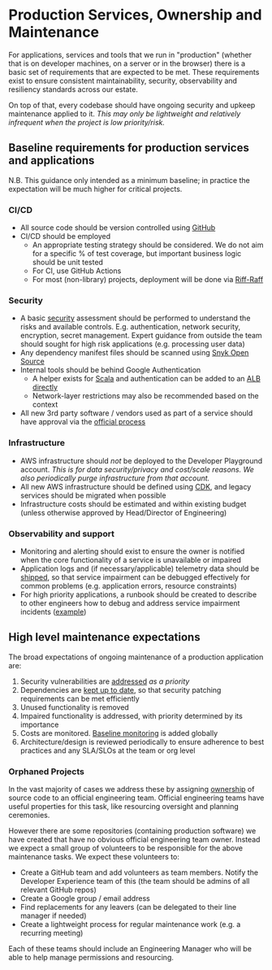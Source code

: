 # Production Services, Ownership and Maintenance

For applications, services and tools that we run in "production" (whether that is on developer machines, on a server or in the browser) there is a basic set of requirements that are expected to be met. These requirements exist to ensure consistent maintainability, security, observability and resiliency standards across our estate. 

On top of that, every codebase should have ongoing security and upkeep maintenance applied to it. *This may only be lightweight and relatively infrequent when the project is low priority/risk.*

## Baseline requirements for production services and applications

N.B. This guidance only intended as a minimum baseline; in practice the expectation will be much higher for critical projects.

### CI/CD
- All source code should be version controlled using [GitHub](./github.md)
- CI/CD should be employed
    - An appropriate testing strategy should be considered. We do not aim for a specific % of test coverage, but important business logic should be unit tested
    - For CI, use GitHub Actions
    - For most (non-library) projects, deployment will be done via [Riff-Raff](https://riffraff.gutools.co.uk/)

### Security
- A basic [security](./security.md) assessment should be performed to understand the risks and available controls. E.g. 
authentication, network security, encryption, secret management. Expert guidance from outside the team should sought for high risk applications (e.g. processing user data)
- Any dependency manifest files should be scanned using [Snyk Open Source](https://security-hq.gutools.co.uk/documentation/snyk)
- Internal tools should be behind Google Authentication 
    - A helper exists for [Scala](https://github.com/guardian/play-googleauth) and authentication can be added to an [ALB directly](https://docs.aws.amazon.com/elasticloadbalancing/latest/application/listener-authenticate-users.html)
    - Network-layer restrictions may also be recommended based on the context
- All new 3rd party software / vendors used as part of a service should have approval via the [official process](https://spike.gnmremote.com/content/178/requesting-software-for-your-gnm)

### Infrastructure
- AWS infrastructure should *not* be deployed to the Developer Playground account. *This is for data security/privacy and cost/scale reasons. We also periodically purge infrastructure from that account.*
- All new AWS infrastructure should be defined using [CDK](https://github.com/guardian/cdk), and legacy services should be migrated when possible
- Infrastructure costs should be estimated and within existing budget (unless otherwise approved by Head/Director of Engineering)

### Observability and support
- Monitoring and alerting should exist to ensure the owner is notified when the core functionality of a service is unavailable or impaired
- Application logs and (if necessary/applicable) telemetry data should be [shipped](https://github.com/guardian/deploy-tools-platform/tree/main/elk), so that service impairment can be debugged effectively for common problems (e.g. application errors, resource constraints)
- For high priority applications, a runbook should be created to describe to other engineers how to debug and address service impairment incidents ([example](https://docs.google.com/document/d/1Mz0cp0Ktq1IaOoVd-kqWF_VK25g9E6QQXiiXCTqbXno/edit#heading=h.y64rwxfd5dwk))

## High level maintenance expectations

The broad expectations of ongoing maintenance of a production application are:
1. Security vulnerabilities are [addressed](/security.md#vulnerability-management) *as a priority*
1. Dependencies are [kept up to date](https://github.com/guardian/security-hq/blob/73d5174a49efcfda009c804305d748edced6a8af/hq/markdown/vulnerability-management.md#vulnerabilities-via-3rd-party-libraries), so that security patching requirements can be met efficiently
1. Unused functionality is removed
1. Impaired functionality is addressed, with priority determined by its importance
1. Costs are monitored. [Baseline monitoring](https://github.com/guardian/aws-cost-management) is added globally
1. Architecture/design is reviewed periodically to ensure adherence to best practices and any SLA/SLOs at the team or org level

### Orphaned Projects
In the vast majority of cases we address these by assigning [ownership](./github.md#collaborators-and-codeowners) of source code to an official engineering team. Official engineering teams have useful properties for this task, like resourcing oversight and planning ceremonies.

However there are some repositories (containing production software) we have created that have no obvious official engineering team owner. Instead we expect a small group of volunteers to be responsible for the above maintenance tasks. We expect these volunteers to:
- Create a GitHub team and add volunteers as team members. Notify the Developer Experience team of this (the team should be admins of all relevant GitHub repos)
- Create a Google group / email address
- Find replacements for any leavers (can be delegated to their line manager if needed)
- Create a lightweight process for regular maintenance work (e.g. a recurring meeting)

Each of these teams should include an Engineering Manager who will be able to help manage permissions and resourcing.
